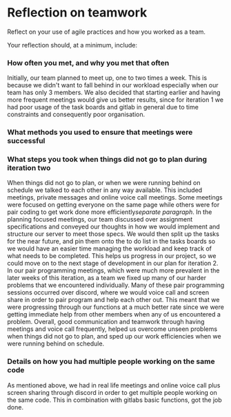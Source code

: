 # Reflection on teamwork


Reflect on your use of agile practices and how you worked as a team.

Your reflection should, at a minimum, include:

### How often you met, and why you met that often

Initially, our team planned to meet up, one to two times a week. This is because we didn't want to fall behind in our workload especially when our team has only 3 members. We also decided that starting earlier and having more frequent meetings would give us better results, since for iteration 1 we had poor usage of the task boards and gitlab in general due to time constraints and consequently poor organisation.
 
### What methods you used to ensure that meetings were successful



### What steps you took when things did not go to plan during iteration two

When things did not go to plan, or when we were running behind on schedule we talked to each other in any way available. This included meetings, private messages and online voice call meetings. Some meetings were focused on getting everyone on the same page while others were for pair coding to get work done more efficiently*separate paragraph*.
In the planning focused meetings, our team discussed over assignment specifications and conveyed our thoughts in how we would implement and structure our server to meet those specs. We would then split up the tasks for the near future, and pin them onto the to do list in the tasks boards so we would have an easier time managing the workload and keep track of what needs to be completed. This helps us progress in our project, so we could move on to the next stage of development in our plan for iteration 2. 
In our pair programming meetings, which were much more prevalent in the later weeks of this iteration,  as a team we fixed up many of our harder problems that we encountered individually.
Many of these pair programming sessions occurred over discord, where we would voice call and screen share in order to pair program and help each other out. This meant that we were progressing through our functions at a much better rate since we were getting immediate help from other members when any of us encountered a problem. 
Overall, good communication and teamwork through having meetings and voice call frequently, helped us overcome unseen problems when things did not go to plan, and sped up our work efficiencies when we were running behind on schedule.

### Details on how you had multiple people working on the same code 

As mentioned above, we had in real life meetings and online voice call plus screen sharing through discord in order to get multiple people working on the same code. This in combination with gitlabs basic functions, got the job done. 

